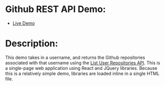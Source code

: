 # Github REST API Demo:

* [Live Demo](http://etgrieco.github.io/github-rest-api)

# Description:

This demo takes in a username, and returns the Github repositories associated with that username using the [List User Repositories API](https://developer.github.com/v3/repos/#list-user-repositories). This is a single-page web application using React and JQuery libraries. Because this is a relatively simple demo, libraries are loaded inline in a single HTML file.
